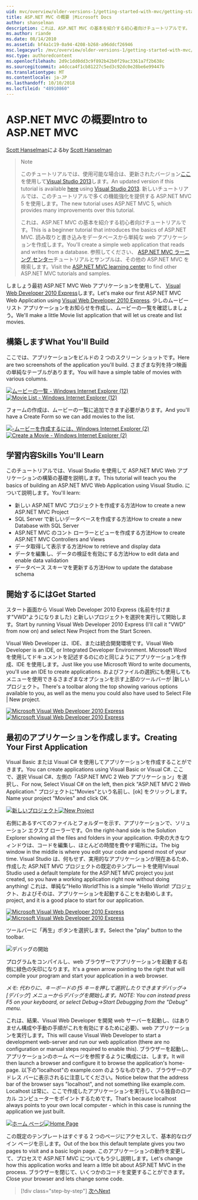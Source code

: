 ```yaml
---
uid: mvc/overview/older-versions-1/getting-started-with-mvc/getting-started-with-mvc-part1
title: ASP.NET MVC の概要 |Microsoft Docs
author: shanselman
description: これは、ASP.NET MVC の基本を紹介する初心者向けチュートリアルです。 読み取りと書き込みをデータベースから単純な web アプリケーションを作成します。
ms.author: riande
ms.date: 08/14/2010
ms.assetid: bf4a1c19-0a94-4208-b268-a96ddcf26946
msc.legacyurl: /mvc/overview/older-versions-1/getting-started-with-mvc/getting-started-with-mvc-part1
msc.type: authoredcontent
ms.openlocfilehash: 2d9c1dd0dd3c9f892b42b0f29ac3361a7f2b638c
ms.sourcegitcommit: a4dcca4f1cb81227c5ed3c92dc0e28be6e99447b
ms.translationtype: MT
ms.contentlocale: ja-JP
ms.lasthandoff: 10/10/2018
ms.locfileid: "48910860"
---
```

<a name="intro-to-aspnet-mvc"></a><span data-ttu-id="60e25-104">ASP.NET MVC の概要</span><span class="sxs-lookup"><span data-stu-id="60e25-104">Intro to ASP.NET MVC</span></span>
====================
<span data-ttu-id="60e25-105">[Scott Hanselman](https://github.com/shanselman)による</span><span class="sxs-lookup"><span data-stu-id="60e25-105">by [Scott Hanselman](https://github.com/shanselman)</span></span>

> > [!NOTE]
> > <span data-ttu-id="60e25-106">このチュートリアルでは、使用可能な場合は、更新されたバージョン[ここ](../../getting-started/introduction/getting-started.md)を使用して[Visual Studio 2013](https://my.visualstudio.com/Downloads?q=visual%20studio%202013)します。</span><span class="sxs-lookup"><span data-stu-id="60e25-106">An updated version if this tutorial is available [here](../../getting-started/introduction/getting-started.md) using [Visual Studio 2013](https://my.visualstudio.com/Downloads?q=visual%20studio%202013).</span></span> <span data-ttu-id="60e25-107">新しいチュートリアルでは、このチュートリアルで多くの機能強化を提供する ASP.NET MVC 5 を使用します。</span><span class="sxs-lookup"><span data-stu-id="60e25-107">The new tutorial uses ASP.NET MVC 5, which provides many improvements over this tutorial.</span></span>
>
>
> <span data-ttu-id="60e25-108">これは、ASP.NET MVC の基本を紹介する初心者向けチュートリアルです。</span><span class="sxs-lookup"><span data-stu-id="60e25-108">This is a beginner tutorial that introduces the basics of ASP.NET MVC.</span></span> <span data-ttu-id="60e25-109">読み取りと書き込みをデータベースから単純な web アプリケーションを作成します。</span><span class="sxs-lookup"><span data-stu-id="60e25-109">You'll create a simple web application that reads and writes from a database.</span></span> <span data-ttu-id="60e25-110">参照してください、 [ASP.NET MVC ラーニング センター](../../../index.md)チュートリアルとサンプルは、その他の ASP.NET MVC を検索します。</span><span class="sxs-lookup"><span data-stu-id="60e25-110">Visit the [ASP.NET MVC learning center](../../../index.md) to find other ASP.NET MVC tutorials and samples.</span></span>


<span data-ttu-id="60e25-111">しましょう最初 ASP.NET MVC Web アプリケーションを使用して、 [Visual Web Developer 2010 Express](https://www.microsoft.com/express/Web/)します。</span><span class="sxs-lookup"><span data-stu-id="60e25-111">Let's make our first ASP.NET MVC Web Application using [Visual Web Developer 2010 Express](https://www.microsoft.com/express/Web/).</span></span> <span data-ttu-id="60e25-112">少しのムービー リスト アプリケーションをお知らせを作成し、ムービーの一覧を確認しましょう。</span><span class="sxs-lookup"><span data-stu-id="60e25-112">We'll make a little Movie list application that will let us create and list movies.</span></span>

## <a name="what-youll-build"></a><span data-ttu-id="60e25-113">構築します</span><span class="sxs-lookup"><span data-stu-id="60e25-113">What You'll Build</span></span>

<span data-ttu-id="60e25-114">ここでは、アプリケーションをビルドの 2 つのスクリーン ショットです。</span><span class="sxs-lookup"><span data-stu-id="60e25-114">Here are two screenshots of the application you'll build.</span></span> <span data-ttu-id="60e25-115">さまざまな列を持つ映画の単純なテーブルがあります。</span><span class="sxs-lookup"><span data-stu-id="60e25-115">You will have a simple table of movies with various columns.</span></span>

<span data-ttu-id="60e25-116">[![ムービーの一覧 - Windows Internet Explorer (12)](getting-started-with-mvc-part1/_static/image2.png)](getting-started-with-mvc-part1/_static/image1.png)</span><span class="sxs-lookup"><span data-stu-id="60e25-116">[![Movie List - Windows Internet Explorer (12)](getting-started-with-mvc-part1/_static/image2.png)](getting-started-with-mvc-part1/_static/image1.png)</span></span>

<span data-ttu-id="60e25-117">フォームの作成は、ムービーの一覧に追加できます必要があります。</span><span class="sxs-lookup"><span data-stu-id="60e25-117">And you'll have a Create Form so we can add movies to the list.</span></span>

<span data-ttu-id="60e25-118">[![-ムービーを作成するには、Windows Internet Explorer (2)](getting-started-with-mvc-part1/_static/image4.png)](getting-started-with-mvc-part1/_static/image3.png)</span><span class="sxs-lookup"><span data-stu-id="60e25-118">[![Create a Movie - Windows Internet Explorer (2)](getting-started-with-mvc-part1/_static/image4.png)](getting-started-with-mvc-part1/_static/image3.png)</span></span>

## <a name="skills-youll-learn"></a><span data-ttu-id="60e25-119">学習内容</span><span class="sxs-lookup"><span data-stu-id="60e25-119">Skills You'll Learn</span></span>

<span data-ttu-id="60e25-120">このチュートリアルでは、Visual Studio を使用して ASP.NET MVC Web アプリケーションの構築の基礎を説明します。</span><span class="sxs-lookup"><span data-stu-id="60e25-120">This tutorial will teach you the basics of building an ASP.NET MVC Web Application using Visual Studio.</span></span> <span data-ttu-id="60e25-121">について説明します。</span><span class="sxs-lookup"><span data-stu-id="60e25-121">You'll learn:</span></span>

- <span data-ttu-id="60e25-122">新しい ASP.NET MVC プロジェクトを作成する方法</span><span class="sxs-lookup"><span data-stu-id="60e25-122">How to create a new ASP.NET MVC Project</span></span>
- <span data-ttu-id="60e25-123">SQL Server で新しいデータベースを作成する方法</span><span class="sxs-lookup"><span data-stu-id="60e25-123">How to create a new Database with SQL Server</span></span>
- <span data-ttu-id="60e25-124">ASP.NET MVC のコント ローラーとビューを作成する方法</span><span class="sxs-lookup"><span data-stu-id="60e25-124">How to create ASP.NET MVC Controllers and Views</span></span>
- <span data-ttu-id="60e25-125">データ取得して表示する方法</span><span class="sxs-lookup"><span data-stu-id="60e25-125">How to retrieve and display data</span></span>
- <span data-ttu-id="60e25-126">データを編集し、データの検証を有効にする方法</span><span class="sxs-lookup"><span data-stu-id="60e25-126">How to edit data and enable data validation</span></span>
- <span data-ttu-id="60e25-127">データベース スキーマを更新する方法</span><span class="sxs-lookup"><span data-stu-id="60e25-127">How to update the database schema</span></span>

## <a name="get-started"></a><span data-ttu-id="60e25-128">開始するには</span><span class="sxs-lookup"><span data-stu-id="60e25-128">Get Started</span></span>

<span data-ttu-id="60e25-129">スタート画面から Visual Web Developer 2010 Express (名前を付けます"VWD"ようになりました) と新しいプロジェクトを選択を実行して開始します。</span><span class="sxs-lookup"><span data-stu-id="60e25-129">Start by running Visual Web Developer 2010 Express (I'll call it "VWD" from now on) and select New Project from the Start Screen.</span></span>

<span data-ttu-id="60e25-130">Visual Web Developer は、IDE、または統合開発環境です。</span><span class="sxs-lookup"><span data-stu-id="60e25-130">Visual Web Developer is an IDE, or Integrated Developer Environment.</span></span> <span data-ttu-id="60e25-131">Microsoft Word を使用してドキュメントを記述するのにのと同じようにアプリケーションを作成、IDE を使用します。</span><span class="sxs-lookup"><span data-stu-id="60e25-131">Just like you use Microsoft Word to write documents, you'll use an IDE to create applications.</span></span> <span data-ttu-id="60e25-132">およびファイルの選択にも使用してもメニューを使用できるさまざまなオプションを示す上部のツールバーが |新しいプロジェクト。</span><span class="sxs-lookup"><span data-stu-id="60e25-132">There's a toolbar along the top showing various options available to you, as well as the menu you could also have used to Select File | New project.</span></span>

<span data-ttu-id="60e25-133">[![Microsoft Visual Web Developer 2010 Express](getting-started-with-mvc-part1/_static/image6.png)](getting-started-with-mvc-part1/_static/image5.png)</span><span class="sxs-lookup"><span data-stu-id="60e25-133">[![Microsoft Visual Web Developer 2010 Express](getting-started-with-mvc-part1/_static/image6.png)](getting-started-with-mvc-part1/_static/image5.png)</span></span>

## <a name="creating-your-first-application"></a><span data-ttu-id="60e25-134">最初のアプリケーションを作成します。</span><span class="sxs-lookup"><span data-stu-id="60e25-134">Creating Your First Application</span></span>

<span data-ttu-id="60e25-135">Visual Basic または Visual C# を使用してアプリケーションを作成することができます。</span><span class="sxs-lookup"><span data-stu-id="60e25-135">You can create applications using Visual Basic or Visual C#.</span></span> <span data-ttu-id="60e25-136">ここで、選択 Visual C#、左側の「ASP.NET MVC 2 Web アプリケーション」を選択し、</span><span class="sxs-lookup"><span data-stu-id="60e25-136">For now, Select Visual C# on the left, then pick "ASP.NET MVC 2 Web Application."</span></span> <span data-ttu-id="60e25-137">プロジェクトに"Movies"という名前し、[ok] をクリックします。</span><span class="sxs-lookup"><span data-stu-id="60e25-137">Name your project "Movies" and click OK.</span></span>

<span data-ttu-id="60e25-138">[![新しいプロジェクト](getting-started-with-mvc-part1/_static/image8.png)](getting-started-with-mvc-part1/_static/image7.png)</span><span class="sxs-lookup"><span data-stu-id="60e25-138">[![New Project](getting-started-with-mvc-part1/_static/image8.png)](getting-started-with-mvc-part1/_static/image7.png)</span></span>

<span data-ttu-id="60e25-139">右側にあるすべてのファイルとフォルダーを示す、アプリケーションで、ソリューション エクスプ ローラーです。</span><span class="sxs-lookup"><span data-stu-id="60e25-139">On the right-hand side is the Solution Explorer showing all the files and folders in your application.</span></span> <span data-ttu-id="60e25-140">中央の大きなウィンドウは、コードを編集し、ほとんどの時間を費やす場所には。</span><span class="sxs-lookup"><span data-stu-id="60e25-140">The big window in the middle is where you edit your code and spend most of your time.</span></span> <span data-ttu-id="60e25-141">Visual Studio は、何もせず、実用的なアプリケーションが現在あるため、作成した ASP.NET MVC プロジェクトの既定のテンプレートを使用!</span><span class="sxs-lookup"><span data-stu-id="60e25-141">Visual Studio used a default template for the ASP.NET MVC project you just created, so you have a working application right now without doing anything!</span></span> <span data-ttu-id="60e25-142">これは、単純な"Hello World!</span><span class="sxs-lookup"><span data-stu-id="60e25-142">This is a simple "Hello World!</span></span> <span data-ttu-id="60e25-143">プロジェクト、およびそのは、アプリケーションを起動することをお勧めします。</span><span class="sxs-lookup"><span data-stu-id="60e25-143">project, and it is a good place to start for our application.</span></span>

<span data-ttu-id="60e25-144">[![Microsoft Visual Web Developer 2010 Express](getting-started-with-mvc-part1/_static/image10.png)](getting-started-with-mvc-part1/_static/image9.png)</span><span class="sxs-lookup"><span data-stu-id="60e25-144">[![Microsoft Visual Web Developer 2010 Express](getting-started-with-mvc-part1/_static/image10.png)](getting-started-with-mvc-part1/_static/image9.png)</span></span>

<span data-ttu-id="60e25-145">ツールバーに「再生」ボタンを選択します。</span><span class="sxs-lookup"><span data-stu-id="60e25-145">Select the "play" button to the toolbar.</span></span>

![デバッグの開始](getting-started-with-mvc-part1/_static/image11.png)

<span data-ttu-id="60e25-147">プログラムをコンパイルし、web ブラウザーでアプリケーションを起動する右側に緑色の矢印になります。</span><span class="sxs-lookup"><span data-stu-id="60e25-147">It's a green arrow pointing to the right that will compile your program and start your application in a web browser.</span></span>

<span data-ttu-id="60e25-148">*メモ: 代わりに、キーボードの f5 キーを押して選択したりできますデバッグ-&gt;[デバッグ] メニューからデバッグを開始します。*</span><span class="sxs-lookup"><span data-stu-id="60e25-148">*NOTE: You can instead press F5 on your keyboard, or select Debug-&gt;Start Debugging from the "Debug" menu.*</span></span>

<span data-ttu-id="60e25-149">これは、結果、Visual Web Developer を開発 web サーバーを起動し、(はありません構成や手動の手順がこれを有効にするために必要)、web アプリケーションを実行します。</span><span class="sxs-lookup"><span data-stu-id="60e25-149">This will cause Visual Web Developer to start a development web-server and run our web application (there are no configuration or manual steps required to enable this).</span></span> <span data-ttu-id="60e25-150">ブラウザーを起動し、アプリケーションのホーム ページを参照するように構成には、します。</span><span class="sxs-lookup"><span data-stu-id="60e25-150">It will then launch a browser and configure it to browse the application's home-page.</span></span> <span data-ttu-id="60e25-151">以下の"localhost"の example.com のようなものであり、ブラウザーのアドレス バーに表示されるに注意してください。</span><span class="sxs-lookup"><span data-stu-id="60e25-151">Notice below that the address bar of the browser says "localhost", and not something like example.com.</span></span> <span data-ttu-id="60e25-152">Localhost は常に、ここで作成したアプリケーションを実行している独自のローカル コンピューターをポイントするためです。</span><span class="sxs-lookup"><span data-stu-id="60e25-152">That's because localhost always points to your own local computer - which in this case is running the application we just built.</span></span>

<span data-ttu-id="60e25-153">[![ホーム ページ](getting-started-with-mvc-part1/_static/image13.png)](getting-started-with-mvc-part1/_static/image12.png)</span><span class="sxs-lookup"><span data-stu-id="60e25-153">[![Home Page](getting-started-with-mvc-part1/_static/image13.png)](getting-started-with-mvc-part1/_static/image12.png)</span></span>

<span data-ttu-id="60e25-154">この既定のテンプレートはすぐする 2 つのページにアクセスして、基本的なログイン ページを示します。</span><span class="sxs-lookup"><span data-stu-id="60e25-154">Out of the box this default template gives you two pages to visit and a basic login page.</span></span> <span data-ttu-id="60e25-155">このアプリケーションの動作を変更して、プロセスで ASP.NET MVC についてもう少し説明します。</span><span class="sxs-lookup"><span data-stu-id="60e25-155">Let's change how this application works and learn a little bit about ASP.NET MVC in the process.</span></span> <span data-ttu-id="60e25-156">ブラウザーを閉じて、いくつかのコードを変更することができます。</span><span class="sxs-lookup"><span data-stu-id="60e25-156">Close your browser and lets change some code.</span></span>

> [!div class="step-by-step"]
> [<span data-ttu-id="60e25-157">次へ</span><span class="sxs-lookup"><span data-stu-id="60e25-157">Next</span></span>](getting-started-with-mvc-part2.md)
